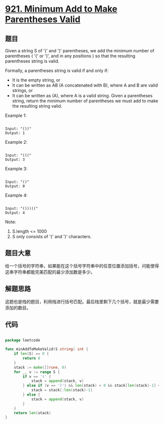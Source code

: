 # [921. Minimum Add to Make Parentheses Valid](https://leetcode.com/problems/minimum-add-to-make-parentheses-valid/)

## 题目

Given a string S of '(' and ')' parentheses, we add the minimum number of parentheses ( '(' or ')', and in any positions ) so that the resulting parentheses string is valid.

Formally, a parentheses string is valid if and only if:

- It is the empty string, or
- It can be written as AB (A concatenated with B), where A and B are valid strings, or
- It can be written as (A), where A is a valid string.
Given a parentheses string, return the minimum number of parentheses we must add to make the resulting string valid.

 

Example 1:

```

Input: "())"
Output: 1

```

Example 2:

```

Input: "((("
Output: 3

```

Example 3:

```

Input: "()"
Output: 0

```

Example 4:

```

Input: "()))(("
Output: 4

```

Note:

1. S.length <= 1000
2. S only consists of '(' and ')' characters.

## 题目大意

给一个括号的字符串，如果能在这个括号字符串中的任意位置添加括号，问能使得这串字符串都能完美匹配的最少添加数是多少。

## 解题思路

这题也是栈的题目，利用栈进行括号匹配。最后栈里剩下几个括号，就是最少需要添加的数目。

## 代码

```go

package leetcode

func minAddToMakeValid(S string) int {
	if len(S) == 0 {
		return 0
	}
	stack := make([]rune, 0)
	for _, v := range S {
		if v == '(' {
			stack = append(stack, v)
		} else if (v == ')') && len(stack) > 0 && stack[len(stack)-1] == '(' {
			stack = stack[:len(stack)-1]
		} else {
			stack = append(stack, v)
		}
	}
	return len(stack)
}

```